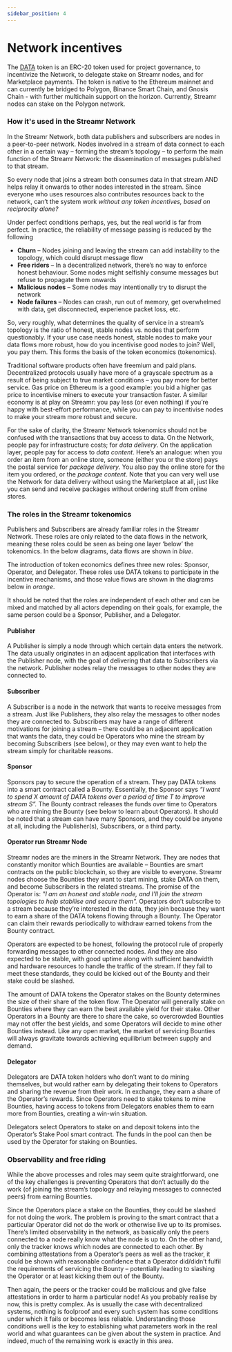 ```yaml
---
sidebar_position: 4
---
```


# Network incentives

The [DATA](https://etherscan.io/address/0x8f693ca8d21b157107184d29d398a8d082b38b76) token is an ERC-20 token used for project governance, to incentivize the Network, to delegate stake on Streamr nodes, and for Marketplace payments. The token is native to the Ethereum mainnet and can currently be bridged to Polygon, Binance Smart Chain, and Gnosis Chain - with further multichain support on the horizon. Currently, Streamr nodes can stake on the Polygon network.

### How it's used in the Streamr Network

In the Streamr Network, both data publishers and subscribers are nodes in a peer-to-peer network. Nodes involved in a stream of data connect to each other in a certain way – forming the stream’s topology – to perform the main function of the Streamr Network: the dissemination of messages published to that stream.

So every node that joins a stream both consumes data in that stream AND helps relay it onwards to other nodes interested in the stream. Since everyone who uses resources also contributes resources back to the network, can’t the system work _without any token incentives, based on reciprocity alone?_

Under perfect conditions perhaps, yes, but the real world is far from perfect. In practice, the reliability of message passing is reduced by the following

-   **Churn** – Nodes joining and leaving the stream can add instability to the topology, which could disrupt message flow
-   **Free riders** – In a decentralized network, there’s no way to enforce honest behaviour. Some nodes might selfishly consume messages but refuse to propagate them onwards
-   **Malicious nodes** – Some nodes may intentionally try to disrupt the network
-   **Node failures** – Nodes can crash, run out of memory, get overwhelmed with data, get disconnected, experience packet loss, etc.

So, very roughly, what determines the quality of service in a stream’s topology is the ratio of honest, stable nodes vs. nodes that perform questionably. If your use case needs honest, stable nodes to make your data flows more robust, how do you incentivise good nodes to join? Well, you pay them. This forms the basis of the token economics (tokenomics).

Traditional software products often have freemium and paid plans. Decentralized protocols usually have more of a grayscale spectrum as a result of being subject to true market conditions – you pay more for better service. Gas price on Ethereum is a good example: you bid a higher gas price to incentivise miners to execute your transaction faster. A similar economy is at play on Streamr: you pay less (or even nothing) if you’re happy with best-effort performance, while you can pay to incentivise nodes to make your stream more robust and secure.

For the sake of clarity, the Streamr Network tokenomics should not be confused with the transactions that buy access to data. On the Network, people pay for infrastructure costs; for _data delivery_. On the application layer, people pay for access to _data content_. Here’s an analogue: when you order an item from an online store, someone (either you or the store) pays the postal service for _package delivery_. You also pay the online store for the item you ordered, or the _package content_. Note that you can very well use the Network for data delivery without using the Marketplace at all, just like you can send and receive packages without ordering stuff from online stores.

### The roles in the Streamr tokenomics

Publishers and Subscribers are already familiar roles in the Streamr Network. These roles are only related to the data flows in the network, meaning these roles could be seen as being one layer ‘below’ the tokenomics. In the below diagrams, data flows are shown in _blue_.

The introduction of token economics defines three new roles: Sponsor, Operator, and Delegator. These roles use DATA tokens to participate in the incentive mechanisms, and those value flows are shown in the diagrams below in _orange_.

It should be noted that the roles are independent of each other and can be mixed and matched by all actors depending on their goals, for example, the same person could be a Sponsor, Publisher, and a Delegator.

<!-- TODO - re-add these images -->

<!-- <Image
    src={PublisherApp}
    alt="Publisher App"
    figCaption="A publisher app publishes a stream, and their node relays the stream"
/> -->

#### Publisher

A Publisher is simply a node through which certain data enters the network. The data usually originates in an adjacent application that interfaces with the Publisher node, with the goal of delivering that data to Subscribers via the network. Publisher nodes relay the messages to other nodes they are connected to.

#### Subscriber

A Subscriber is a node in the network that wants to receive messages from a stream. Just like Publishers, they also relay the messages to other nodes they are connected to. Subscribers may have a range of different motivations for joining a stream – there could be an adjacent application that wants the data, they could be Operators who mine the stream by becoming Subscribers (see below), or they may even want to help the stream simply for charitable reasons.

<!-- <Image
    src={Pic2}
    alt=""
    figCaption="Wanting better service for the stream, a sponsor deploys and funds a Bounty in $DATA"
/> -->

#### Sponsor

Sponsors pay to secure the operation of a stream. They pay DATA tokens into a smart contract called a Bounty. Essentially, the Sponsor says _“I want to spend X amount of DATA tokens over a period of time T to improve stream S”._ The Bounty contract releases the funds over time to Operators who are mining the Bounty (see below to learn about Operators). It should be noted that a stream can have many Sponsors, and they could be anyone at all, including the Publisher(s), Subscribers, or a third party.

<!-- <Image src={Pic3} alt="" figCaption="Operator run Streamr nodes watching for bounties stake $DATA and join the stream overlay" /> -->

#### Operator run Streamr Node

Streamr nodes are the miners in the Streamr Network. They are nodes that constantly monitor which Bounties are available – Bounties are smart contracts on the public blockchain, so they are visible to everyone. Streamr nodes choose the Bounties they want to start mining, stake DATA on them, and become Subscribers in the related streams. The promise of the Operator is: _"I am an honest and stable node, and I’ll join the stream topologies to help stabilise and secure them"._ Operators don’t subscribe to a stream because they’re interested in the data, they join because they want to earn a share of the DATA tokens flowing through a Bounty. The Operator can claim their rewards periodically to withdraw earned tokens from the Bounty contract.

<!-- <Image src={Pic4} alt="" figCaption="After relaying the stream for an agreed period of time, nodes claim rewards" /> -->

Operators are expected to be honest, following the protocol rule of properly forwarding messages to other connected nodes. And they are also expected to be stable, with good uptime along with sufficient bandwidth and hardware resources to handle the traffic of the stream. If they fail to meet these standards, they could be kicked out of the Bounty and their stake could be slashed.

The amount of DATA tokens the Operator stakes on the Bounty determines the size of their share of the token flow. The Operator will generally stake on Bounties where they can earn the best available yield for their stake. Other Operators in a Bounty are there to share the cake, so overcrowded Bounties may not offer the best yields, and some Operators will decide to mine other Bounties instead. Like any open market, the market of servicing Bounties will always gravitate towards achieving equilibrium between supply and demand.

<!-- <Image src={Pic5} alt="" figCaption="Delegators can help Operators join more streams and earn yield on their stake" /> -->

#### Delegator

Delegators are DATA token holders who don’t want to do mining themselves, but would rather earn by delegating their tokens to Operators and sharing the revenue from their work. In exchange, they earn a share of the Operator’s rewards. Since Operators need to stake tokens to mine Bounties, having access to tokens from Delegators enables them to earn more from Bounties, creating a win-win situation.

Delegators select Operators to stake on and deposit tokens into the Operator’s Stake Pool smart contract. The funds in the pool can then be used by the Operator for staking on Bounties.

### Observability and free riding

While the above processes and roles may seem quite straightforward, one of the key challenges is preventing Operators that don’t actually do the work (of joining the stream’s topology and relaying messages to connected peers) from earning Bounties.

Since the Operators place a stake on the Bounties, they could be slashed for not doing the work. The problem is proving to the smart contract that a particular Operator did not do the work or otherwise live up to its promises. There’s limited observability in the network, as basically only the peers connected to a node really know what the node is up to. On the other hand, only the tracker knows which nodes are connected to each other. By combining attestations from a Operator’s peers as well as the tracker, it could be shown with reasonable confidence that a Operator did/didn’t fulfil the requirements of servicing the Bounty – potentially leading to slashing the Operator or at least kicking them out of the Bounty.

Then again, the peers or the tracker could be malicious and give false attestations in order to harm a particular node! As you probably realise by now, this is pretty complex. As is usually the case with decentralized systems, nothing is foolproof and every such system has some conditions under which it fails or becomes less reliable. Understanding those conditions well is the key to establishing what parameters work in the real world and what guarantees can be given about the system in practice. And indeed, much of the remaining work is exactly in this area.
